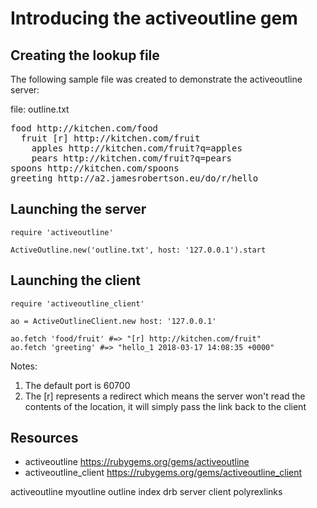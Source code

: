 # Introducing the activeoutline gem

## Creating the lookup file

The following sample file was created to demonstrate the activeoutline server:

file: outline.txt

<pre>
food http://kitchen.com/food
  fruit [r] http://kitchen.com/fruit
    apples http://kitchen.com/fruit?q=apples
    pears http://kitchen.com/fruit?q=pears
spoons http://kitchen.com/spoons
greeting http://a2.jamesrobertson.eu/do/r/hello
</pre>

## Launching the server

    require 'activeoutline'

    ActiveOutline.new('outline.txt', host: '127.0.0.1').start

## Launching the client

    require 'activeoutline_client'

    ao = ActiveOutlineClient.new host: '127.0.0.1'

    ao.fetch 'food/fruit' #=> "[r] http://kitchen.com/fruit" 
    ao.fetch 'greeting' #=> "hello_1 2018-03-17 14:08:35 +0000" 


Notes:

1. The default port is 60700
2. The [r] represents a redirect which means the server won't read the contents of the location, it will simply pass the link back to the client

## Resources

* activeoutline https://rubygems.org/gems/activeoutline
* activeoutline_client https://rubygems.org/gems/activeoutline_client

activeoutline myoutline outline index drb server client polyrexlinks
